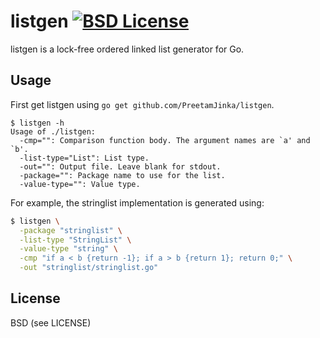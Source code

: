 listgen [![BSD License](https://img.shields.io/pypi/l/Django.svg)](https://github.com/PreetamJinka/listgen/blob/master/LICENSE)
===
listgen is a lock-free ordered linked list generator for Go.

Usage
---
First get listgen using `go get github.com/PreetamJinka/listgen`.

```
$ listgen -h
Usage of ./listgen:
  -cmp="": Comparison function body. The argument names are `a' and `b'.
  -list-type="List": List type.
  -out="": Output file. Leave blank for stdout.
  -package="": Package name to use for the list.
  -value-type="": Value type.
```

For example, the stringlist implementation is generated using:

```bash
$ listgen \
  -package "stringlist" \
  -list-type "StringList" \
  -value-type "string" \
  -cmp "if a < b {return -1}; if a > b {return 1}; return 0;" \
  -out "stringlist/stringlist.go"

```

License
---
BSD (see LICENSE)
